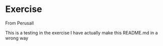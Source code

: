 # Exercise
From Perusall

This is a testing in the exercise
I have actually make this README.md in a wrong way 
